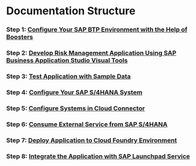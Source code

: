 # Documentation Structure


### Step 1: [Configure Your SAP BTP Environment with the Help of Boosters](../documentation/develop/configure-BTP-account/)

### Step 2: [Develop Risk Management Application Using SAP Business Application Studio Visual Tools](../documentation/develop/develop-application/)

### Step 3: [Test Application with Sample Data](../documentation/develop/test-application/)

### Step 4: [Configure Your SAP S/4HANA System](../documentation/develop/configure-odata-service/)

### Step 5: [Configure Systems in Cloud Connector](../documentation/develop/configure-cloud-connector)

### Step 6: [Consume External Service from SAP S/4HANA](../documentation/develop/consume-external-service)

### Step 7: [Deploy Application to Cloud Foundry Environment](../documentation/develop/deploy-application/)

### Step 8: [Integrate the Application with SAP Launchpad Service](../documentation/develop/integrate-with-launchpad/)
